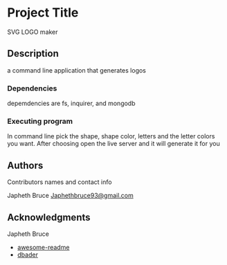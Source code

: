 # Project Title

SVG LOGO maker

## Description

a command line application that generates logos


### Dependencies

depemdencies are fs, inquirer, and mongodb

### Executing program

In command line
pick the shape, shape color, letters and the letter colors you want. After choosing open the live server and it will generate it for you

## Authors

Contributors names and contact info

Japheth Bruce 
Japhethbruce93@gmail.com


## Acknowledgments

Japheth Bruce
* [awesome-readme](https://github.com/matiassingers/awesome-readme)
* [dbader](https://github.com/dbader/readme-template)
  